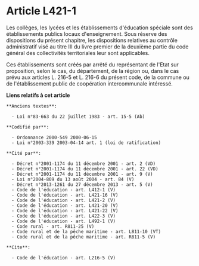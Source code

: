 # Article L421-1

Les collèges, les lycées et les établissements d'éducation spéciale sont des établissements publics locaux d'enseignement.
Sous réserve des dispositions du présent chapitre, les dispositions relatives au contrôle administratif visé au titre III du
livre premier de la deuxième partie du code général des collectivités territoriales leur sont applicables. 

Ces établissements sont créés par arrêté du représentant de l'Etat sur proposition, selon le cas, du département, de la
région ou, dans le cas prévu aux articles L. 216-5 et L. 216-6 du présent code, de la commune ou de l'établissement public de
coopération intercommunale intéressé.

**Liens relatifs à cet article**

	**Anciens textes**:

	  - Loi n°83-663 du 22 juillet 1983 - art. 15-5 (Ab)

	**Codifié par**:

	  - Ordonnance 2000-549 2000-06-15
	  - Loi n°2003-339 2003-04-14 art. 1 (loi de ratification)

	**Cité par**:

	  - Décret n°2001-1174 du 11 décembre 2001 - art. 2 (VD)
	  - Décret n°2001-1174 du 11 décembre 2001 - art. 22 (VD)
	  - Décret n°2001-1174 du 11 décembre 2001 - art. 9 (V)
	  - Loi n°2004-809 du 13 août 2004 - art. 84 (V)
	  - Décret n°2013-1261 du 27 décembre 2013 - art. 5 (V)
	  - Code de l'éducation - art. L412-1 (V)
	  - Code de l'éducation - art. L421-16 (V)
	  - Code de l'éducation - art. L421-2 (V)
	  - Code de l'éducation - art. L421-20 (V)
	  - Code de l'éducation - art. L421-22 (V)
	  - Code de l'éducation - art. L422-3 (V)
	  - Code de l'éducation - art. L492-1 (V)
	  - Code rural - art. R811-25 (V)
	  - Code rural et de la pêche maritime - art. L811-10 (VT)
	  - Code rural et de la pêche maritime - art. R811-5 (V)

	**Cite**:

	  - Code de l'éducation - art. L216-5 (V)

